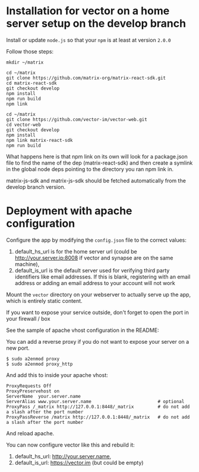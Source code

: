 Installation for vector on a home server setup on the develop branch
====================================================================

Install or update `node.js` so that your `npm` is at least at version `2.0.0`

Follow those steps:

```
mkdir ~/matrix

cd ~/matrix
git clone https://github.com/matrix-org/matrix-react-sdk.git
cd matrix-react-sdk
git checkout develop
npm install
npm run build
npm link

cd ~/matrix
git clone https://github.com/vector-im/vector-web.git
cd vector-web
git checkout develop
npm install
npm link matrix-react-sdk
npm run build
```
What happens here is that npm link on its own will look for a package.json file to find the name of the dep (matrix-react-sdk) and then create a symlink in the global node deps pointing to the directory you ran npm link in.

matrix-js-sdk and matrix-js-sdk should be fetched automatically from the develop branch version.

Deployment with apache configuration
====================================

Configure the app by modifying the `config.json` file to the correct values:

1. default_hs_url is for the home server url (could be http://your.server.ip:8008 if vector and synapse are on the same machine),
2. default_is_url is the default server used for verifying third party identifiers like email addresses. If this is blank, registering with an email address or adding an email address to your account will not work

Mount the `vector` directory on your webserver to actually serve up the app, which is entirely static content.

If you want to expose your service outside, don't forget to open the port in your firewall / box

See the sample of apache vhost configuration in the README:

You can add a reverse proxy if you do not want to expose your server on a new port.

```
$ sudo a2enmod proxy
$ sudo a2enmod proxy_http
```

And add this to inside your apache vhost:

```
ProxyRequests Off
ProxyPreservehost on
ServerName  your.server.name
ServerAlias www.your.server.name                         # optional
ProxyPass /_matrix http://127.0.0.1:8448/_matrix         # do not add a slash after the port number
ProxyPassReverse /matrix http://127.0.0.1:8448/_matrix   # do not add a slash after the port number
```

And reload apache.

You can now configure vector like this and rebuild it:

1. default_hs_url: http://your.server.name,
2. default_is_url: https://vector.im (but could be empty)
